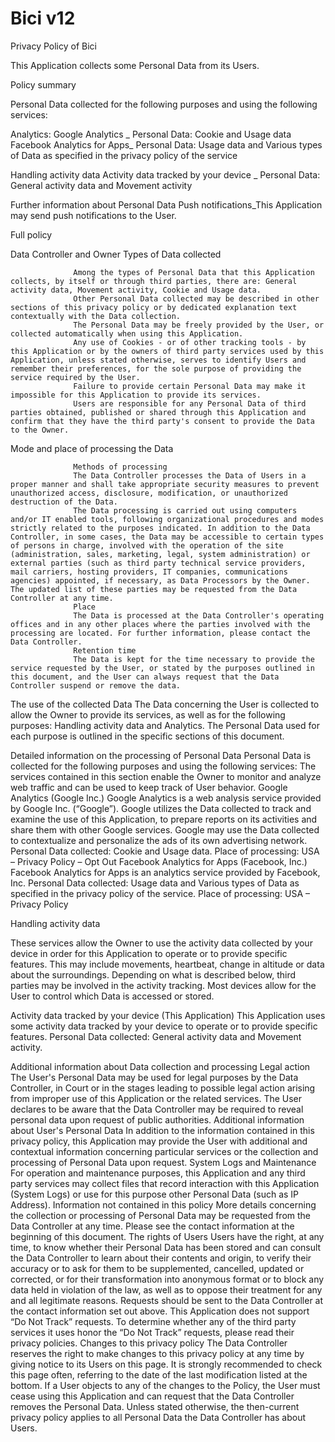 # Bici v12

Privacy Policy of Bici
 
This Application collects some Personal Data from its Users.
 
Policy summary
 
Personal Data collected for the following purposes and using the following services:
 
Analytics:
Google Analytics _
Personal Data: Cookie and Usage data
Facebook Analytics for Apps_
Personal Data: Usage data and Various types of Data as specified in the privacy policy of the service
                  
Handling activity data
Activity data tracked by your device _
Personal Data: General activity data and Movement activity
 
Further information about Personal Data
Push notifications_This Application may send push notifications to the User.                
                  
Full policy
 
Data Controller and Owner Types of Data collected
 
 
                  Among the types of Personal Data that this Application collects, by itself or through third parties, there are: General activity data, Movement activity, Cookie and Usage data.
                  Other Personal Data collected may be described in other sections of this privacy policy or by dedicated explanation text contextually with the Data collection.
                  The Personal Data may be freely provided by the User, or collected automatically when using this Application.
                  Any use of Cookies - or of other tracking tools - by this Application or by the owners of third party services used by this Application, unless stated otherwise, serves to identify Users and remember their preferences, for the sole purpose of providing the service required by the User.
                  Failure to provide certain Personal Data may make it impossible for this Application to provide its services.
                  Users are responsible for any Personal Data of third parties obtained, published or shared through this Application and confirm that they have the third party's consent to provide the Data to the Owner.
 
 Mode and place of processing the Data
 
 
                  Methods of processing
                  The Data Controller processes the Data of Users in a proper manner and shall take appropriate security measures to prevent unauthorized access, disclosure, modification, or unauthorized destruction of the Data.
                  The Data processing is carried out using computers and/or IT enabled tools, following organizational procedures and modes strictly related to the purposes indicated. In addition to the Data Controller, in some cases, the Data may be accessible to certain types of persons in charge, involved with the operation of the site (administration, sales, marketing, legal, system administration) or external parties (such as third party technical service providers, mail carriers, hosting providers, IT companies, communications agencies) appointed, if necessary, as Data Processors by the Owner. The updated list of these parties may be requested from the Data Controller at any time.
                  Place
                  The Data is processed at the Data Controller's operating offices and in any other places where the parties involved with the processing are located. For further information, please contact the Data Controller.
                  Retention time
                  The Data is kept for the time necessary to provide the service requested by the User, or stated by the purposes outlined in this document, and the User can always request that the Data Controller suspend or remove the data.
 
The use of the collected Data
                  The Data concerning the User is collected to allow the Owner to provide its services, as well as for the following purposes: Handling activity data and Analytics.
                  The Personal Data used for each purpose is outlined in the specific sections of this document.
 
Detailed information on the processing of Personal Data
                  Personal Data is collected for the following purposes and using the following services:
                  The services contained in this section enable the Owner to monitor and analyze web traffic and can be used to keep track of User behavior.
                  Google Analytics (Google Inc.)
                  Google Analytics is a web analysis service provided by Google Inc. (“Google”). Google utilizes the Data collected to track and examine the use of this Application, to prepare reports on its activities and share them with other Google services.
                  Google may use the Data collected to contextualize and personalize the ads of its own advertising network.
                  Personal Data collected: Cookie and Usage data.
                  Place of processing: USA – Privacy Policy – Opt Out
                  Facebook Analytics for Apps (Facebook, Inc.)
                  Facebook Analytics for Apps is an analytics service provided by Facebook, Inc.
                  Personal Data collected: Usage data and Various types of Data as specified in the privacy policy of the service.
                  Place of processing: USA – Privacy Policy
 
Handling activity data
 
These services allow the Owner to use the activity data collected by your device in order for this Application to operate or to provide specific features. This may include movements, heartbeat, change in altitude or data about the surroundings.
Depending on what is described below, third parties may be involved in the activity tracking.
Most devices allow for the User to control which Data is accessed or stored.
 
Activity data tracked by your device (This Application)
This Application uses some activity data tracked by your device to operate or to provide specific features.
Personal Data collected: General activity data and Movement activity.
 
Additional information about Data collection and processing
                  Legal action
                  The User's Personal Data may be used for legal purposes by the Data Controller, in Court or in the stages leading to possible legal action arising from improper use of this Application or the related services.
                  The User declares to be aware that the Data Controller may be required to reveal personal data upon request of public authorities.
                  Additional information about User's Personal Data
                  In addition to the information contained in this privacy policy, this Application may provide the User with additional and contextual information concerning particular services or the collection and processing of Personal Data upon request.
                  System Logs and Maintenance
                  For operation and maintenance purposes, this Application and any third party services may collect files that record interaction with this Application (System Logs) or use for this purpose other Personal Data (such as IP Address).
                  Information not contained in this policy
                  More details concerning the collection or processing of Personal Data may be requested from the Data Controller at any time. Please see the contact information at the beginning of this document.
                  The rights of Users
                  Users have the right, at any time, to know whether their Personal Data has been stored and can consult the Data Controller to learn about their contents and origin, to verify their accuracy or to ask for them to be supplemented, cancelled, updated or corrected, or for their transformation into anonymous format or to block any data held in violation of the law, as well as to oppose their treatment for any and all legitimate reasons. Requests should be sent to the Data Controller at the contact information set out above.
                  This Application does not support “Do Not Track” requests.
                  To determine whether any of the third party services it uses honor the “Do Not Track” requests, please read their privacy policies.
                  Changes to this privacy policy
                  The Data Controller reserves the right to make changes to this privacy policy at any time by giving notice to its Users on this page. It is strongly recommended to check this page often, referring to the date of the last modification listed at the bottom. If a User objects to any of the changes to the Policy, the User must cease using this Application and can request that the Data Controller removes the Personal Data. Unless stated otherwise, the then-current privacy policy applies to all Personal Data the Data Controller has about Users.
